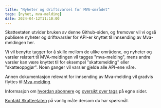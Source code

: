 ```yaml
---
title: "Nyheter og driftsvarsel for MVA-området"
tags: [nyhet, mva-melding]
date: 2024-04-12T11:10:00
---
```

Skatteetaten utvider bruken av denne Github-siden, og fremover vil vi også publisere nyheter og driftsvarsler for API-er knyttet til innsending av Mva-meldingen her.

Vi vil benytte tagger for å skille mellom de ulike områdene, og nyheter og varsler relatert til MVA-meldingen vil tagges "mva-melding", mens andre varsler kan være knyttet til for eksempel "skattemelding" eller "skatteoppgjør". Noen ganger vil varsler gjelde alle API-ene våre.

Annen dokumentasjon relevant for innsending av Mva-melding vil gradvis flyttes til [Mva-melding](https://skatteetaten.github.io/api-dokumentasjon/anvendelsesomraader/mvamelding).

Informasjon om [hvordan abonnere](https://skatteetaten.github.io/api-dokumentasjon/om/varsler) og [oversikt over tags](https://skatteetaten.github.io/api-dokumentasjon/nyheter-og-driftsvarsler/tags) på egne sider.

[Kontakt Skatteetaten](https://eksternjira.sits.no/servicedesk/customer/user/login?destination=plugins/servlet/desk%3FrequestGroup%3D11) på vanlig måte dersom du har spørsmål.
